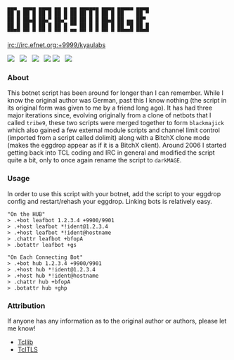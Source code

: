 ```
▄▄▄  ▄▄▄▄ ▄▄▄▄ ▄▄ ▄ ▄▄ ▄▄▄▄▄▄ ▄▄▄▄ ▄▄▄▄▄ ▄▄▄▄
██ █ ██ █ ██ █ ██ █ ██ ██ █ █ ██ █ ██    ██ ▀
██ █ ██▄█ ██▄▀ ██▄▀ ██ ██ █ █ ██▄█ ██ ▄▄ ██▀
██ █ ██ █ ██ █ ██ █ ▀▀ ██ █ █ ██ █ ██ ▀█ ██ █
▀▀▀▀ ▀▀ ▀ ▀▀ ▀ ▀▀ ▀ ▀▀ ▀▀ ▀ ▀ ▀▀ ▀ ▀▀▀▀▀ ▀▀▀▀
```
<a href="irc://irc.efnet.org:+9999/kyaulabs">irc://irc.efnet.org:+9999/kyaulabs</a>

[![](https://img.shields.io/badge/coded_in-vim-green.svg?logo=vim&logoColor=brightgreen&colorB=brightgreen&longCache=true&style=flat)](https://vim.org) &nbsp; [![](https://img.shields.io/badge/license-AGPL_v3-blue.svg?style=flat)](https://raw.githubusercontent.com/kyau/darkmage/master/LICENSE) &nbsp; [![](https://img.shields.io/badge/eggdrop-1.8+-C85000.svg?style=flat)](https://github.com/eggheads/eggdrop) &nbsp; [![](https://img.shields.io/badge/tcl-8.5+-C85000.svg?style=flat)](https://www.tcl.tk/)
[![](https://img.shields.io/badge/pkg:http->=_2.9.0-8E68AC.svg?style=flat)](https://core.tcl.tk/tcllib/) &nbsp; [![](https://img.shields.io/badge/pkg:tls->=_1.7.11-8E68AC.svg?style=flat)](https://core.tcl.tk/tcltls/)

### About
This botnet script has been around for longer than I can remember. While I know
the original author was German, past this I know nothing (the script in its
original form was given to me by a friend long ago). It has had three major
iterations since, evolving originally from a clone of netbots that I called
`tribe9`, these two scripts were merged together to form `blackmajick` which
also gained a few external module scripts and channel limit control (imported
from a script called dolimit) along with a BitchX clone mode (makes the eggdrop
appear as if it is a BitchX client). Around 2006 I started getting back into TCL
coding and IRC in general and modified the script quite a bit, only to once
again rename the script to `darkMAGE`.

### Usage
In order to use this script with your botnet, add the script to your eggdrop config
and restart/rehash your eggdrop. Linking bots is relatively easy.

```shell
"On the HUB"
> .+bot leafbot 1.2.3.4 +9900/9901
> .+host leafbot *!ident@1.2.3.4
> .+host leafbot *!ident@hostname
> .chattr leafbot +bfopA
> .botattr leafbot +gs
```

```shell
"On Each Connecting Bot"
> .+bot hub 1.2.3.4 +9900/9901
> .+host hub *!ident@1.2.3.4
> .+host hub *!ident@hostname
> .chattr hub +bfopA
> .botattr hub +ghp
```

### Attribution
If anyone has any information as to the original author or authors, please let me know!
* [Tcllib](https://core.tcl.tk/tcllib/)
* [TclTLS](https://core.tcl.tk/tcltls/)

